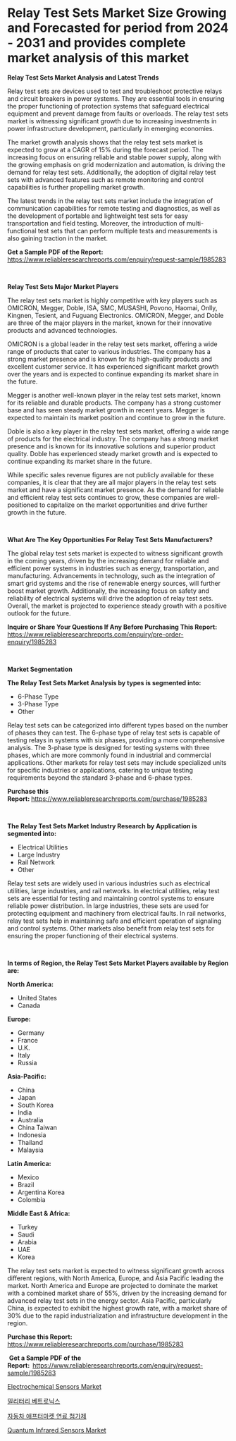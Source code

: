 <p><h1>Relay Test Sets Market Size Growing and Forecasted for period from 2024 - 2031 and provides complete market analysis of this market</h1></p><p><strong>Relay Test Sets Market Analysis and Latest Trends</strong></p>
<p><p>Relay test sets are devices used to test and troubleshoot protective relays and circuit breakers in power systems. They are essential tools in ensuring the proper functioning of protection systems that safeguard electrical equipment and prevent damage from faults or overloads. The relay test sets market is witnessing significant growth due to increasing investments in power infrastructure development, particularly in emerging economies.</p><p>The market growth analysis shows that the relay test sets market is expected to grow at a CAGR of 15% during the forecast period. The increasing focus on ensuring reliable and stable power supply, along with the growing emphasis on grid modernization and automation, is driving the demand for relay test sets. Additionally, the adoption of digital relay test sets with advanced features such as remote monitoring and control capabilities is further propelling market growth.</p><p>The latest trends in the relay test sets market include the integration of communication capabilities for remote testing and diagnostics, as well as the development of portable and lightweight test sets for easy transportation and field testing. Moreover, the introduction of multi-functional test sets that can perform multiple tests and measurements is also gaining traction in the market.</p></p>
<p><strong>Get a Sample PDF of the Report:&nbsp;</strong> <a href="https://www.reliableresearchreports.com/enquiry/request-sample/1985283">https://www.reliableresearchreports.com/enquiry/request-sample/1985283</a></p>
<p>&nbsp;</p>
<p><strong>Relay Test Sets Major Market Players</strong></p>
<p><p>The relay test sets market is highly competitive with key players such as OMICRON, Megger, Doble, ISA, SMC, MUSASHI, Povono, Haomai, Onlly, Kingnen, Tesient, and Fuguang Electronics. OMICRON, Megger, and Doble are three of the major players in the market, known for their innovative products and advanced technologies.</p><p>OMICRON is a global leader in the relay test sets market, offering a wide range of products that cater to various industries. The company has a strong market presence and is known for its high-quality products and excellent customer service. It has experienced significant market growth over the years and is expected to continue expanding its market share in the future.</p><p>Megger is another well-known player in the relay test sets market, known for its reliable and durable products. The company has a strong customer base and has seen steady market growth in recent years. Megger is expected to maintain its market position and continue to grow in the future.</p><p>Doble is also a key player in the relay test sets market, offering a wide range of products for the electrical industry. The company has a strong market presence and is known for its innovative solutions and superior product quality. Doble has experienced steady market growth and is expected to continue expanding its market share in the future.</p><p>While specific sales revenue figures are not publicly available for these companies, it is clear that they are all major players in the relay test sets market and have a significant market presence. As the demand for reliable and efficient relay test sets continues to grow, these companies are well-positioned to capitalize on the market opportunities and drive further growth in the future.</p></p>
<p>&nbsp;</p>
<p><strong>What Are The Key Opportunities For Relay Test Sets Manufacturers?</strong></p>
<p><p>The global relay test sets market is expected to witness significant growth in the coming years, driven by the increasing demand for reliable and efficient power systems in industries such as energy, transportation, and manufacturing. Advancements in technology, such as the integration of smart grid systems and the rise of renewable energy sources, will further boost market growth. Additionally, the increasing focus on safety and reliability of electrical systems will drive the adoption of relay test sets. Overall, the market is projected to experience steady growth with a positive outlook for the future.</p></p>
<p><strong>Inquire or Share Your Questions If Any Before Purchasing This Report:</strong> <a href="https://www.reliableresearchreports.com/enquiry/pre-order-enquiry/1985283">https://www.reliableresearchreports.com/enquiry/pre-order-enquiry/1985283</a></p>
<p>&nbsp;</p>
<p><strong>Market Segmentation</strong></p>
<p><strong>The Relay Test Sets Market Analysis by types is segmented into:</strong></p>
<p><ul><li>6-Phase Type</li><li>3-Phase Type</li><li>Other</li></ul></p>
<p><p>Relay test sets can be categorized into different types based on the number of phases they can test. The 6-phase type of relay test sets is capable of testing relays in systems with six phases, providing a more comprehensive analysis. The 3-phase type is designed for testing systems with three phases, which are more commonly found in industrial and commercial applications. Other markets for relay test sets may include specialized units for specific industries or applications, catering to unique testing requirements beyond the standard 3-phase and 6-phase types.</p></p>
<p><strong>Purchase this Report:&nbsp;</strong><a href="https://www.reliableresearchreports.com/purchase/1985283">https://www.reliableresearchreports.com/purchase/1985283</a></p>
<p>&nbsp;</p>
<p><strong>The Relay Test Sets Market Industry Research by Application is segmented into:</strong></p>
<p><ul><li>Electrical Utilities</li><li>Large Industry</li><li>Rail Network</li><li>Other</li></ul></p>
<p><p>Relay test sets are widely used in various industries such as electrical utilities, large industries, and rail networks. In electrical utilities, relay test sets are essential for testing and maintaining control systems to ensure reliable power distribution. In large industries, these sets are used for protecting equipment and machinery from electrical faults. In rail networks, relay test sets help in maintaining safe and efficient operation of signaling and control systems. Other markets also benefit from relay test sets for ensuring the proper functioning of their electrical systems.</p></p>
<p>&nbsp;</p>
<p><strong>In terms of Region, the Relay Test Sets Market Players available by Region are:</strong></p>
<p>
    <p> <strong> North America: </strong>
        <ul>
            <li>United States</li>
            <li>Canada</li>
        </ul>
        </p> 
    <p> <strong> Europe: </strong>
        <ul>
            <li>Germany</li>
            <li>France</li>
            <li>U.K.</li>
            <li>Italy</li>
            <li>Russia</li>
        </ul>
        </p> 
    <p> <strong> Asia-Pacific: </strong>
        <ul>
            <li>China</li>
            <li>Japan</li>
            <li>South Korea</li>
            <li>India</li>
            <li>Australia</li>
            <li>China Taiwan</li>
            <li>Indonesia</li>
            <li>Thailand</li>
            <li>Malaysia</li>
        </ul>
        </p> 
    <p> <strong> Latin America: </strong>
        <ul>
            <li>Mexico</li>
            <li>Brazil</li>
            <li>Argentina Korea</li>
            <li>Colombia</li>
        </ul>
        </p> 
    <p> <strong> Middle East & Africa: </strong>
        <ul>
            <li>Turkey</li>
            <li>Saudi</li>
            <li>Arabia</li>
            <li>UAE</li>
            <li>Korea</li>
        </ul>
    </p>
    </p>
<p><p>The relay test sets market is expected to witness significant growth across different regions, with North America, Europe, and Asia Pacific leading the market. North America and Europe are projected to dominate the market with a combined market share of 55%, driven by the increasing demand for advanced relay test sets in the energy sector. Asia Pacific, particularly China, is expected to exhibit the highest growth rate, with a market share of 30% due to the rapid industrialization and infrastructure development in the region.</p></p>
<p><strong>Purchase this Report: </strong><a href="https://www.reliableresearchreports.com/purchase/1985283">https://www.reliableresearchreports.com/purchase/1985283</a></p>
<p>&nbsp;<strong>Get a Sample PDF of the Report:&nbsp;&nbsp;</strong><a href="https://www.reliableresearchreports.com/enquiry/request-sample/1985283">https://www.reliableresearchreports.com/enquiry/request-sample/1985283</a></p>
<p><strong></strong></p>
<p><p><a href="https://github.com/kufem1/Market-Research-Report-List-1/blob/main/electrochemical-sensors-market.md">Electrochemical Sensors Market</a></p><p><a href="https://github.com/JeromeRtyau89966/Market-Research-Report-List-1/blob/main/89139329310.md">밀리터리 베트로닉스</a></p><p><a href="https://github.com/TimmyMann6767/Market-Research-Report-List-1/blob/main/60604119309.md">자동차 애프터마켓 연료 첨가제</a></p><p><a href="https://github.com/kosella/Market-Research-Report-List-2/blob/main/quantum-infrared-sensors-market.md">Quantum Infrared Sensors Market</a></p></p>